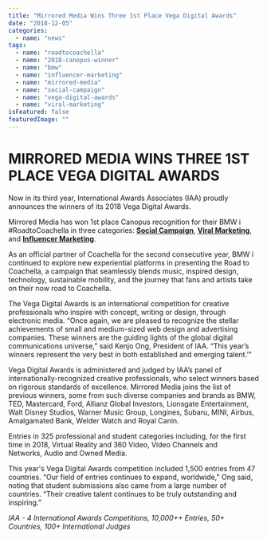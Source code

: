 ```yaml
---
title: "Mirrored Media Wins Three 1st Place Vega Digital Awards"
date: "2018-12-05"
categories: 
  - name: "news"
tags: 
  - name: "roadtocoachella"
  - name: "2018-canopus-winner"
  - name: "bmw"
  - name: "influencer-marketing"
  - name: "mirrored-media"
  - name: "social-campaign"
  - name: "vega-digital-awards"
  - name: "viral-marketing"
isFeatured: false
featuredImage: ""
---
```


# MIRRORED MEDIA WINS THREE 1ST PLACE VEGA DIGITAL AWARDS

 Now in its third year, International Awards Associates (IAA) proudly announces the winners of its 2018 Vega Digital Awards.

Mirrored Media has won 1st place Canopus recognition for their BMW i #RoadtoCoachella in three categories: **[Social Campaign](https://vegaawards.com/winner_info.php?id=1467)**, **[Viral Marketing](https://vegaawards.com/winner_info.php?id=1468)**, and [**Influencer Marketing**](https://vegaawards.com/winner_info.php?id=1466). 

As an official partner of Coachella for the second consecutive year, BMW i continued to explore new experiential platforms in presenting the Road to Coachella, a campaign that seamlessly blends music, inspired design, technology, sustainable mobility, and the journey that fans and artists take on their now road to Coachella. 

The Vega Digital Awards is an international competition for creative professionals who inspire with concept, writing or design, through electronic media. “Once again, we are pleased to recognize the stellar achievements of small and medium-sized web design and advertising companies. These winners are the guiding lights of the global digital communications universe,” said Kenjo Ong, President of IAA. “This year’s winners represent the very best in both established and emerging talent.’”

Vega Digital Awards is administered and judged by IAA’s panel of internationally-recognized creative professionals, who select winners based on rigorous standards of excellence. Mirrored Media joins the list of previous winners, some from such diverse companies and brands as BMW, TED, Mastercard, Ford, Allianz Global Investors, Lionsgate Entertainment, Walt Disney Studios, Warner Music Group, Longines, Subaru, MINI, Airbus, Amalgamated Bank, Welder Watch and Royal Canin.

Entries in 325 professional and student categories including, for the first time in 2018, Virtual Reality and 360 Video, Video Channels and Networks, Audio and Owned Media.

This year's Vega Digital Awards competition included 1,500 entries from 47 countries. “Our field of entries continues to expand, worldwide,” Ong said, noting that student submissions also came from a large number of countries. “Their creative talent continues to be truly outstanding and inspiring.”

_IAA - 4 International Awards Competitions, 10,000++ Entries, 50+ Countries, 100+ International Judges_

